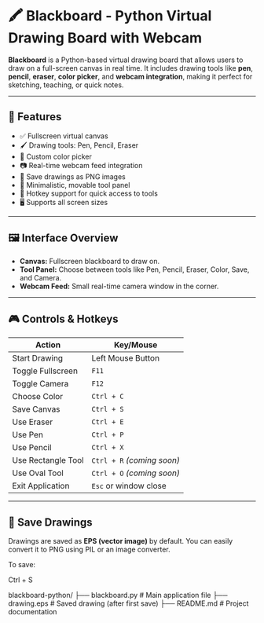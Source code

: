 # 🖍️ Blackboard - Python Virtual Drawing Board with Webcam

**Blackboard** is a Python-based virtual drawing board that allows users to draw on a full-screen canvas in real time. It includes drawing tools like **pen**, **pencil**, **eraser**, **color picker**, and **webcam integration**, making it perfect for sketching, teaching, or quick notes.

---

## 🚀 Features

- ✅ Fullscreen virtual canvas
- 🖌️ Drawing tools: Pen, Pencil, Eraser
- 🎨 Custom color picker
- 📷 Real-time webcam feed integration
- 💾 Save drawings as PNG images
- 🧰 Minimalistic, movable tool panel
- 🎯 Hotkey support for quick access to tools
- 🖥️ Supports all screen sizes

---

## 🖼️ Interface Overview

- **Canvas:** Fullscreen blackboard to draw on.
- **Tool Panel:** Choose between tools like Pen, Pencil, Eraser, Color, Save, and Camera.
- **Webcam Feed:** Small real-time camera window in the corner.

---

## 🎮 Controls & Hotkeys

| Action              | Key/Mouse            |
|---------------------|----------------------|
| Start Drawing       | Left Mouse Button    |
| Toggle Fullscreen   | `F11`                |
| Toggle Camera       | `F12`                |
| Choose Color        | `Ctrl + C`           |
| Save Canvas         | `Ctrl + S`           |
| Use Eraser          | `Ctrl + E`           |
| Use Pen             | `Ctrl + P`           |
| Use Pencil          | `Ctrl + X`           |
| Use Rectangle Tool  | `Ctrl + R` *(coming soon)* |
| Use Oval Tool       | `Ctrl + O` *(coming soon)* |
| Exit Application    | `Esc` or window close |

---

## 💾 Save Drawings

Drawings are saved as **EPS (vector image)** by default. You can easily convert it to PNG using PIL or an image converter.

To save:

Ctrl + S

blackboard-python/
├── blackboard.py         # Main application file
├── drawing.eps           # Saved drawing (after first save)
├── README.md             # Project documentation